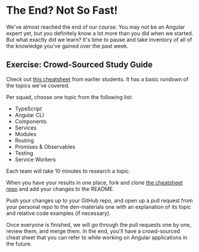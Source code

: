 # The End? Not So Fast!

We've almost reached the end of our course. You may not be an Angular expert yet, but you definitely know a lot more than you did when we started. But what exactly did we learn? It's time to pause and take inventory of all of the knowledge you've gained over the past week.

## Exercise: Crowd-Sourced Study Guide

Check out [this cheatsheet](https://github.com/den-materials/angular-cheat-sheet) from earlier students.  It has a basic rundown of the topics we've covered.

Per squad, choose one topic from the following list:

- TypeScript
- Angular CLI
- Components
- Services
- Modules
- Routing
- Promises & Observables
- Testing
- Service Workers

Each team will take 10 minutes to research a topic.  

When you have your results in one place, fork and clone [the cheatsheet repo](https://github.com/den-materials/angular-cheat-sheet) and add your changes to the README.

Push your changes up to your GitHub repo, and open up a pull request from your personal repo to the den-materials one with an explanation of its topic and relative code examples (if necessary).

Once everyone is finished, we will go through the pull requests one by one, review them, and merge them. In the end, you'll have a crowd-sourced cheat sheet that you can refer to while working on Angular applications in the future. 

